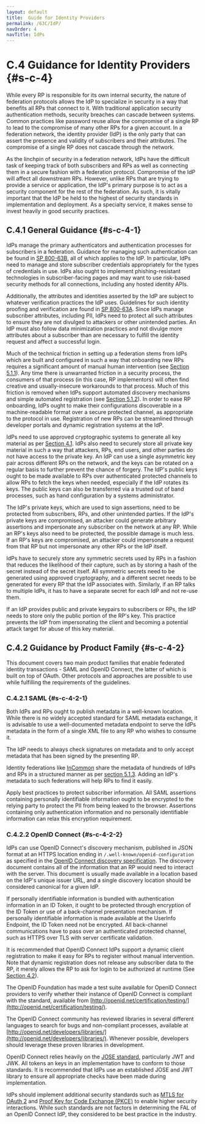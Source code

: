 ```yaml
---
layout: default
title:  Guide for Identity Providers
permalink: /63C/IdP/
navOrder: 4  
navTitle: IdPs  
---
```


# C.4 Guidance for Identity Providers {#s-c-4}

While every RP is responsible for its own internal security, the nature of federation protocols allows the IdP to specialize in security in a way that benefits all RPs that connect to it. With traditional application security authentication methods, security breaches can cascade between systems. Common practices like password reuse allow the compromise of a single RP to lead to the compromise of many other RPs for a given account. In a federation network, the identity provider (IdP) is the only party that can assert the presence and validity of subscribers and their attributes. The compromise of a single RP does not cascade through the network. 

As the linchpin of security in a federation network, IdPs have the difficult task of keeping track of both subscribers and RPs as well as connecting them in a secure fashion with a federation protocol. Compromise of the IdP will affect all downstream RPs. However, unlike RPs that are trying to provide a service or application, the IdP's primary purpose is to act as a security component for the rest of the federation. As such, it is vitally important that the IdP be held to the highest of security standards in implementation and deployment. As a specialty service, it makes sense to invest heavily in good security practices.

## C.4.1 General Guidance {#s-c-4-1}

IdPs manage the primary authenticators and authentication processes for subscribers in a federation. Guidance for managing such authentication can be found in [SP 800-63B](https://pages.nist.gov/800-63-3/sp800-36b.html), all of which applies to the IdP. In particular, IdPs need to manage and store subscriber credentials appropriately for the types of credentials in use. IdPs also ought to implement phishing-resistant technologies in subscriber-facing pages and may want to use risk-based security methods for all connections, including any hosted identity APIs. 

Additionally, the attributes and identities asserted by the IdP are subject to whatever verification practices the IdP uses. Guidelines for such identity proofing and verification are found in [SP 800-63A](https://pages.nist.gov/800-63-3/sp800-63a.html). Since IdPs manage subscriber attributes, including PII, IdPs need to protect all such attributes to ensure they are not divulged to attackers or other unintended parties. An IdP must also follow data minimization practices and not divulge more attributes about a subscriber than are necessary to fulfill the identity request and affect a successful login.

Much of the technical friction in setting up a federation stems from IdPs which are built and configured in such a way that onboarding new RPs requires a significant amount of manual human intervention (see [Section 5.1.1](https://pages.nist.gov/800-63-3/sp800-63c.html#manual-registration)). Any time there is unwarranted friction in a security process, the consumers of that process (in this case, RP implementors) will often find creative and usually-insecure workarounds to that process. Much of this friction is removed when IdPs support automated discovery mechanisms and simple automated registration (see [Section 5.1.2](https://pages.nist.gov/800-63-3/sp800-63c.html#dynamic-registration)). In order to ease RP onboarding, IdPs ought to make their configurations discoverable in a machine-readable format over a secure protected channel, as appropriate to the protocol in use. Registration of new RPs can be streamlined through developer portals and dynamic registration systems at the IdP.

IdPs need to use approved cryptographic systems to generate all key material as per [Section 4.1](https://pages.nist.gov/800-63-3/sp800-63c.html#key-mgmt). IdPs also need to securely store all private key material in such a way that attackers, RPs, end users, and other parties do not have access to the private key.  An IdP can use a single asymmetric key pair across different RPs on the network, and the keys can be rotated on a regular basis to further prevent the chance of forgery. The IdP's public keys ought to be made available to RPs over authenticated protected channels to allow RPs to fetch the keys when needed, especially if the IdP rotates its keys. The public keys can also be transferred via a trusted out of band processes, such as hand configuration by a systems administrator.

The IdP's private keys, which are used to sign assertions, need to be protected from subscribers, RPs, and other unintended parties. If the IdP's private keys are compromised, an attacker could generate arbitrary assertions and impersonate any subscriber on the network at any RP. While an RP's keys also need to be protected, the possible damage is much less. If an RP's keys are compromised, an attacker could impersonate a request from that RP but not impersonate any other RPs or the IdP itself. 

IdPs have to securely store any symmetric secrets used by RPs in a fashion that reduces the likelihood of their capture, such as by storing a hash of the secret instead of the secret itself. All symmetric secrets need to be generated using approved cryptography, and a different secret needs to be generated for every RP that the IdP associates with. Similarly, if an RP talks to multiple IdPs, it has to have a separate secret for each IdP and not re-use them.

If an IdP provides public and private keypairs to subscribers or RPs, the IdP needs to store only the public portion of the RP's key. This practice prevents the IdP from impersonating the client and becoming a potential attack target for abuse of this key material.

## C.4.2 Guidance by Product Family {#s-c-4-2}

This document covers two main product families that enable federated identity transactions - SAML and OpenID Connect, the latter of which is built on top of OAuth. Other protocols and approaches are possible to use while fulfilling the requirements of the guidelines.

### C.4.2.1 SAML {#s-c-4-2-1}

Both IdPs and RPs ought to publish metadata in a well-known location. While there is no widely accepted standard for SAML metadata exchange, it is advisable to use a well-documented metadata endpoint to serve the IdPs metadata in the form of a single XML file to any RP who wishes to consume it.

The IdP needs to always check signatures on metadata and to only accept metadata that has been signed by the presenting RP.

Identity federations like [InCommon](https://www.incommon.org/) share the metadata of hundreds of IdPs and RPs in a structured manner as per [section 5.1.3](https://pages.nist.gov/800-63-3/sp800-63c.html#authorities). Adding an IdP's metadata to such federations will help RPs to find it easily.

Apply best practices to protect subscriber information. All SAML assertions containing personally identifiable information ought to be encrypted to the relying party to protect the PII from being leaked to the browser. Assertions containing only authentication information and no personally identifiable information can relax this encryption requirement.

### C.4.2.2 OpenID Connect {#s-c-4-2-2}

IdPs can use OpenID Connect's discovery mechanism, published in JSON format at an HTTPS location ending in `/.well-known/openid-configuration` as specified in the [OpenID Connect discovery specification](https://openid.net/specs/openid-connect-discovery-1_0.html). The discovery document contains all of the information that an RP would need to interact with the server. This document is usually made available in a location based on the IdP's unique issuer URL, and a single discovery location should be considered canonical for a given IdP.

If personally identifiable information is bundled with authentication information in an ID Token, it ought to be protected through encryption of the ID Token or use of a back-channel presentation mechanism. If personally identifiable information is made available at the UserInfo Endpoint, the ID Token need not be encrypted. All back-channel communications have to pass over an authenticated protected channel, such as HTTPS over TLS with server certificate validation.

It is recommended that OpenID Connect IdPs support a dynamic client registration to make it easy for RPs to register without manual intervention. Note that dynamic registration does not release any subscriber data to the RP, it merely allows the RP to ask for login to be authorized at runtime (See [Section  4.2](https://pages.nist.gov/800-63-3/sp800-63c.html#runtime)).

The OpenID Foundation has made a test suite available for OpenID Connect providers to verify whether their instance of OpenID Connect is compliant with the standard, available from [http://openid.net/certification/testing/](http://openid.net/certification/testing/). 

The OpenID Connect community has reviewed libraries in several different languages to search for bugs and non-compliant processes, available at [http://openid.net/developers/libraries/](http://openid.net/developers/libraries/). Whenever possible, developers should leverage these proven libraries in development.
 
OpenID Connect relies heavily on the [JOSE standard](https://datatracker.ietf.org/wg/jose/about/), particularly JWT and JWK. All tokens an keys in an implementation have to conform to those standards. It is recommended that IdPs use an established JOSE and JWT library to ensure all appropriate checks have been made during implementation. 

IdPs should implement additional security standards such as [MTLS for OAuth 2](https://tools.ietf.org/html/rfc8705) and [Proof Key for Code Exchange (PKCE)](https://tools.ietf.org/html/rfc7636) to enable higher security interactions. While such standards are not factors in determining the FAL of an OpenID Connect IdP, they considered to be best practice in the industry.
